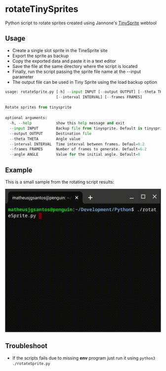 # rotateTinySprites
Python script to rotate sprites created using Jannone's [TinySprite](http://msx.jannone.org/tinysprite/tinysprite.html) webtool

## Usage

 - Create a single slot sprite in the TineSprite site
 - Export the sprite as backup
 - Copy the exported data and paste it in a text editor
 - Save the file at the same directory where the script is located
 - Finally, run the script passing the sprite file name at the --input parameter
 - The output file can be used in Tiny Sprite using the load backup option

```./rotateSprite.py --help
usage: rotateSprite.py [-h] --input INPUT [--output OUTPUT] [--theta THETA]
                       [--interval INTERVAL] [--frames FRAMES]

Rotate sprites from tinysprite

optional arguments:
  -h, --help           show this help message and exit
  --input INPUT        Backup file from tinysprite. Default is tinysprite.spr
  --output OUTPUT      Destination file
  --theta THETA        Angle value
  --interval INTERVAL  Time interval between frames. Defaul=0.2
  --frames FRAMES      Number of frames to generate. Default=6.2
  --angle ANGLE        Value for the initial angle. Default=0
```


## Example

This is a small sample from the rotating script results:

![Rotating plane](pics/rotating_plane.gif)

## Troubleshoot

 - If the scripts fails due to missing **env** program just run it using `python3 ./rotateSprite.py`
